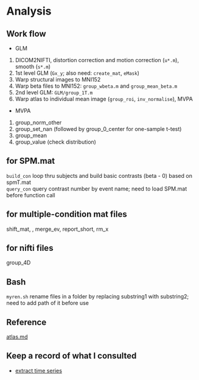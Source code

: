 # Analysis

## Work flow
* GLM
1. DICOM2NIFTI, distortion correction and motion correction (`u*.m`), smooth (`s*.m`)
1. 1st level GLM (`Gx_y`; also need: `create_mat`, `eMask`)
1. Warp structural images to MNI152
1. Warp beta files to MNI152: `group_wbeta.m` and `group_mean_beta.m`
1. 2nd level GLM: `GLM/group_1T.m`
1. Warp atlas to individual mean image (`group_roi`, `inv_normalise`), MVPA

* MVPA
1. group_norm_other
1. group_set_nan (followed by group_0_center for one-sample t-test)
1. group_mean
1. group_value (check distribution)

## for SPM.mat
`build_con` loop thru subjects and build basic contrasts (beta - 0) based on spmT.mat  
`query_con` query contrast number by event name; need to load SPM.mat before function call

## for multiple-condition mat files
shift_mat, , merge_ev, report_short, rm_x

## for nifti files
group_4D

## Bash
`myren.sh` rename files in a folder by replacing substring1 with substring2; need to add path of it before use

## Reference
[atlas.md](https://github.com/ywwang-notes/Analysis/blob/master/atlas.md)

## Keep a record of what I consulted
* [extract time series](https://en.wikibooks.org/wiki/SPM/Timeseries_extraction)


